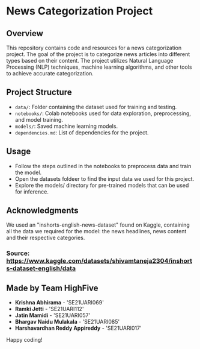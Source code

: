 # News Categorization Project

## Overview
This repository contains code and resources for a news categorization project. The goal of the project is to categorize news articles into different types based on their content. The project utilizes Natural Language Processing (NLP) techniques, machine learning algorithms, and other tools to achieve accurate categorization.

## Project Structure
- `data/`: Folder containing the dataset used for training and testing.
- `notebooks/`: Colab notebooks used for data exploration, preprocessing, and model training.
- `models/`: Saved machine learning models.
- `dependencies.md`: List of dependencies for the project.

## Usage
- Follow the steps outlined in the notebooks to preprocess data and train the model.
- Open the datasets foldeer to find the input data we used for this project.
- Explore the models/ directory for pre-trained models that can be used for inference.

## Acknowledgments
We used an "inshorts-english-news-dataset" found on Kaggle, containing all the data we required for the model: the news headlines, news content and their respective categories.
### Source: https://www.kaggle.com/datasets/shivamtaneja2304/inshorts-dataset-english/data

## Made by Team HighFive
- **Krishna Abhirama** - 'SE21UARI069'
- **Ramki Jetti** - 'SE21UARI112'
- **Jatin Mamidi** - 'SE21UARI057'
- **Bhargav Naidu Mulakala** - 'SE21UARI085'
- **Harshavardhan Reddy Appireddy** - 'SE21UARI017'

Happy coding!
